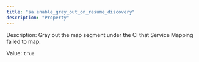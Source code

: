 ```yaml
---
title: "sa.enable_gray_out_on_resume_discovery"
description: "Property"
---
```


Description: Gray out the map segment under the CI that Service Mapping failed to map.

Value: `true`